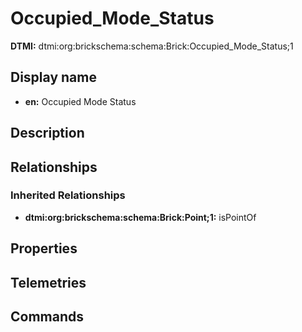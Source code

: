 # Occupied_Mode_Status
**DTMI:** dtmi:org:brickschema:schema:Brick:Occupied_Mode_Status;1
## Display name
- **en:** Occupied Mode Status
## Description
## Relationships
### Inherited Relationships
* **dtmi:org:brickschema:schema:Brick:Point;1:** isPointOf
## Properties
## Telemetries
## Commands
